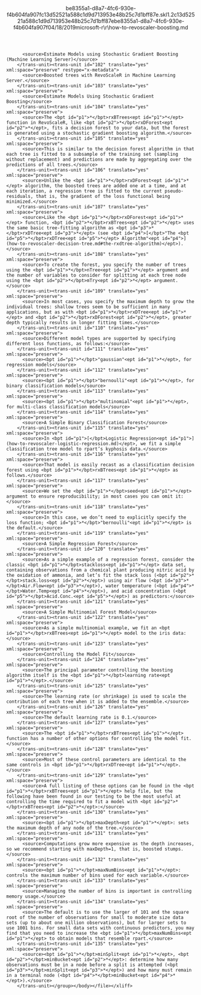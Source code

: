 <?xml version="1.0"?><xliff version="1.2" xmlns="urn:oasis:names:tc:xliff:document:1.2" xmlns:xsi="http://www.w3.org/2001/XMLSchema-instance" xsi:schemaLocation="urn:oasis:names:tc:xliff:document:1.2 xliff-core-1.2-transitional.xsd"><file datatype="xml" original="how-to-revoscaler-boosting.md" source-language="en-US" target-language="en-US"><header><tool tool-id="mdxliff" tool-name="mdxliff" tool-version="1.0-d1654b2" tool-company="Microsoft" /><xliffext:skl_file_name xmlns:xliffext="urn:microsoft:content:schema:xliffextensions">be8355a1-d8a7-4fc6-930e-f4b604fa907fc13d52521a588c1d9d713953e48b25c7d1bff87e.skl</xliffext:skl_file_name><xliffext:version xmlns:xliffext="urn:microsoft:content:schema:xliffextensions">1.2</xliffext:version><xliffext:ms.openlocfilehash xmlns:xliffext="urn:microsoft:content:schema:xliffextensions">c13d52521a588c1d9d713953e48b25c7d1bff87e</xliffext:ms.openlocfilehash><xliffext:ms.sourcegitcommit xmlns:xliffext="urn:microsoft:content:schema:xliffextensions">be8355a1-d8a7-4fc6-930e-f4b604fa907f</xliffext:ms.sourcegitcommit><xliffext:ms.lasthandoff xmlns:xliffext="urn:microsoft:content:schema:xliffextensions">04/18/2019</xliffext:ms.lasthandoff><xliffext:ms.openlocfilepath xmlns:xliffext="urn:microsoft:content:schema:xliffextensions">microsoft-r\r\how-to-revoscaler-boosting.md</xliffext:ms.openlocfilepath></header><body><group id="content" extype="content"><trans-unit id="101" translate="yes" xml:space="preserve" restype="x-metadata">
          <source>Estimate Models using Stochastic Gradient Boosting (Machine Learning Server)</source>
        </trans-unit><trans-unit id="102" translate="yes" xml:space="preserve" restype="x-metadata">
          <source>Boosted trees with RevoScaleR in Machine Learning Server.</source>
        </trans-unit><trans-unit id="103" translate="yes" xml:space="preserve">
          <source>Estimate Models Using Stochastic Gradient Boosting</source>
        </trans-unit><trans-unit id="104" translate="yes" xml:space="preserve">
          <source>The <bpt id="p1">*</bpt>rxBTrees<ept id="p1">*</ept> function in RevoScaleR, like <bpt id="p2">*</bpt>rxDForest<ept id="p2">*</ept>, fits a decision forest to your data, but the forest is generated using a stochastic gradient boosting algorithm.</source>
        </trans-unit><trans-unit id="105" translate="yes" xml:space="preserve">
          <source>This is similar to the decision forest algorithm in that each tree is fitted to a subsample of the training set (sampling without replacement) and predictions are made by aggregating over the predictions of all trees.</source>
        </trans-unit><trans-unit id="106" translate="yes" xml:space="preserve">
          <source>Unlike the <bpt id="p1">*</bpt>rxDForest<ept id="p1">*</ept> algorithm, the boosted trees are added one at a time, and at each iteration, a regression tree is fitted to the current pseudo-residuals, that is, the gradient of the loss functional being minimized.</source>
        </trans-unit><trans-unit id="107" translate="yes" xml:space="preserve">
          <source>Like the <bpt id="p1">*</bpt>rxDForest<ept id="p1">*</ept> function, <bpt id="p2">*</bpt>rxBTrees<ept id="p2">*</ept> uses the same basic tree-fitting algorithm as <bpt id="p3">*</bpt>rxDTree<ept id="p3">*</ept> (see <bpt id="p4">[</bpt>"The <bpt id="p5">*</bpt>rxDTree<ept id="p5">*</ept> Algorithm"<ept id="p4">](how-to-revoscaler-decision-tree.md#the-rxdtree-algorithm)</ept>).</source>
        </trans-unit><trans-unit id="108" translate="yes" xml:space="preserve">
          <source>To create the forest, you specify the number of trees using the <bpt id="p1">*</bpt>nTree<ept id="p1">*</ept> argument and the number of variables to consider for splitting at each tree node using the <bpt id="p2">*</bpt>mTry<ept id="p2">*</ept> argument.</source>
        </trans-unit><trans-unit id="109" translate="yes" xml:space="preserve">
          <source>In most cases, you specify the maximum depth to grow the individual trees: shallow trees seem to be sufficient in many applications, but as with <bpt id="p1">*</bpt>rxDTree<ept id="p1">*</ept> and <bpt id="p2">*</bpt>rxDForest<ept id="p2">*</ept>, greater depth typically results in longer fitting times.</source>
        </trans-unit><trans-unit id="110" translate="yes" xml:space="preserve">
          <source>Different model types are supported by specifying different loss functions, as follows:</source>
        </trans-unit><trans-unit id="111" translate="yes" xml:space="preserve">
          <source><bpt id="p1">*</bpt>"gaussian"<ept id="p1">*</ept>, for regression models</source>
        </trans-unit><trans-unit id="112" translate="yes" xml:space="preserve">
          <source><bpt id="p1">*</bpt>"bernoulli"<ept id="p1">*</ept>, for binary classification models</source>
        </trans-unit><trans-unit id="113" translate="yes" xml:space="preserve">
          <source><bpt id="p1">*</bpt>"multinomial"<ept id="p1">*</ept>, for multi-class classification models</source>
        </trans-unit><trans-unit id="114" translate="yes" xml:space="preserve">
          <source>A Simple Binary Classification Forest</source>
        </trans-unit><trans-unit id="115" translate="yes" xml:space="preserve">
          <source>In <bpt id="p1">[</bpt>Logistic Regression<ept id="p1">](how-to-revoscaler-logistic-regression.md)</ept>, we fit a simple classification tree model to rpart’s kyphosis data.</source>
        </trans-unit><trans-unit id="116" translate="yes" xml:space="preserve">
          <source>That model is easily recast as a classification decision forest using <bpt id="p1">*</bpt>rxBTrees<ept id="p1">*</ept> as follows.</source>
        </trans-unit><trans-unit id="117" translate="yes" xml:space="preserve">
          <source>We set the <bpt id="p1">*</bpt>seed<ept id="p1">*</ept> argument to ensure reproducibility; in most cases you can omit it:</source>
        </trans-unit><trans-unit id="118" translate="yes" xml:space="preserve">
          <source>In this case, we don’t need to explicitly specify the loss function; <bpt id="p1">*</bpt>"bernoulli"<ept id="p1">*</ept> is the default.</source>
        </trans-unit><trans-unit id="119" translate="yes" xml:space="preserve">
          <source>A Simple Regression Forest</source>
        </trans-unit><trans-unit id="120" translate="yes" xml:space="preserve">
          <source>As a simple example of a regression forest, consider the classic <bpt id="p1">*</bpt>stackloss<ept id="p1">*</ept> data set, containing observations from a chemical plant producing nitric acid by the oxidation of ammonia, and let’s fit the stack loss (<bpt id="p2">*</bpt>stack.loss<ept id="p2">*</ept>) using air flow (<bpt id="p3">*</bpt>Air.Flow<ept id="p3">*</ept>), water temperature (<bpt id="p4">*</bpt>Water.Temp<ept id="p4">*</ept>), and acid concentration (<bpt id="p5">*</bpt>Acid.Conc.<ept id="p5">*</ept>) as predictors:</source>
        </trans-unit><trans-unit id="121" translate="yes" xml:space="preserve">
          <source>A Simple Multinomial Forest Model</source>
        </trans-unit><trans-unit id="122" translate="yes" xml:space="preserve">
          <source>As a simple multinomial example, we fit an <bpt id="p1">*</bpt>rxBTrees<ept id="p1">*</ept> model to the iris data:</source>
        </trans-unit><trans-unit id="123" translate="yes" xml:space="preserve">
          <source>Controlling the Model Fit</source>
        </trans-unit><trans-unit id="124" translate="yes" xml:space="preserve">
          <source>The principal parameter controlling the boosting algorithm itself is the <bpt id="p1">*</bpt>learning rate<ept id="p1">*</ept>.</source>
        </trans-unit><trans-unit id="125" translate="yes" xml:space="preserve">
          <source>The learning rate (or shrinkage) is used to scale the contribution of each tree when it is added to the ensemble.</source>
        </trans-unit><trans-unit id="126" translate="yes" xml:space="preserve">
          <source>The default learning rate is 0.1.</source>
        </trans-unit><trans-unit id="127" translate="yes" xml:space="preserve">
          <source>The <bpt id="p1">*</bpt>rxBTrees<ept id="p1">*</ept> function has a number of other options for controlling the model fit.</source>
        </trans-unit><trans-unit id="128" translate="yes" xml:space="preserve">
          <source>Most of these control parameters are identical to the same controls in <bpt id="p1">*</bpt>rxDTree<ept id="p1">*</ept>.</source>
        </trans-unit><trans-unit id="129" translate="yes" xml:space="preserve">
          <source>A full listing of these options can be found in the <bpt id="p1">*</bpt>rxBTrees<ept id="p1">*</ept> help file, but the following have been found in our testing to be the most useful at controlling the time required to fit a model with <bpt id="p2">*</bpt>rxBTrees<ept id="p2">*</ept>:</source>
        </trans-unit><trans-unit id="130" translate="yes" xml:space="preserve">
          <source><bpt id="p1">*</bpt>maxDepth<ept id="p1">*</ept>: sets the maximum depth of any node of the tree.</source>
        </trans-unit><trans-unit id="131" translate="yes" xml:space="preserve">
          <source>Computations grow more expensive as the depth increases, so we recommend starting with maxDepth=1, that is, boosted stumps.</source>
        </trans-unit><trans-unit id="132" translate="yes" xml:space="preserve">
          <source><bpt id="p1">*</bpt>maxNumBins<ept id="p1">*</ept>: controls the maximum number of bins used for each variable.</source>
        </trans-unit><trans-unit id="133" translate="yes" xml:space="preserve">
          <source>Managing the number of bins is important in controlling memory usage.</source>
        </trans-unit><trans-unit id="134" translate="yes" xml:space="preserve">
          <source>The default is to use the larger of 101 and the square root of the number of observations for small to moderate size data sets (up to about one million observations), but for larger sets to use 1001 bins. For small data sets with continuous predictors, you may find that you need to increase the <bpt id="p1">*</bpt>maxNumBins<ept id="p1">*</ept> to obtain models that resemble rpart.</source>
        </trans-unit><trans-unit id="135" translate="yes" xml:space="preserve">
          <source><bpt id="p1">*</bpt>minSplit<ept id="p1">*</ept>, <bpt id="p2">*</bpt>minBucket<ept id="p2">*</ept>: determine how many observations must be in a node before a split is attempted (<bpt id="p3">*</bpt>minSplit<ept id="p3">*</ept>) and how many must remain in a terminal node (<bpt id="p4">*</bpt>minBucket<ept id="p4">*</ept>).</source>
        </trans-unit></group></body></file></xliff>